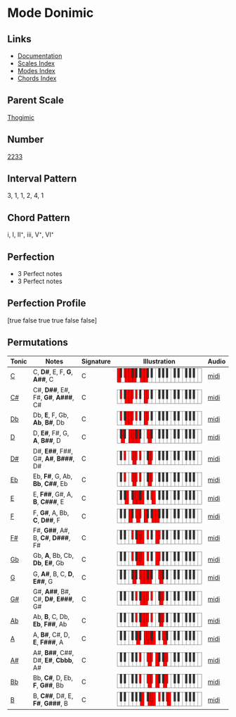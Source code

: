 # Mode Donimic

## Links

- [Documentation](index.md)
- [Scales Index](Scales.md)
- [Modes Index](Modes.md)
- [Chords Index](Chords.md)

## Parent Scale

[Thogimic](ScaleThogimic.md)

## Number

[2233](https://ianring.com/musictheory/scales/2233)

## Interval Pattern

3, 1, 1, 2, 4, 1

## Chord Pattern

i, I, II⁺, iii, V⁺, VI⁺

## Perfection

- 3 Perfect notes
- 3 Perfect notes

## Perfection Profile

[true false true true false false]

## Permutations

| Tonic | Notes | Signature | Illustration | Audio |
|-------|-------|-----------|--------------|-------|
| [C](ModeCNaturalDonimic.md) | C, **D#**, E, F, **G**, **A##**, C | C | ![CNaturalDonimic](ModeCNaturalDonimic.png) | [midi](https://github.com/edipermadi/music/blob/main/docs/ModeCNaturalDonimic.mid?raw=true) |
| [C#](ModeCSharpDonimic.md) | C#, **D##**, E#, F#, **G#**, **A###**, C# | C | ![CSharpDonimic](ModeCSharpDonimic.png) | [midi](https://github.com/edipermadi/music/blob/main/docs/ModeCSharpDonimic.mid?raw=true) |
| [Db](ModeDFlatDonimic.md) | Db, **E**, F, Gb, **Ab**, **B#**, Db | C | ![DFlatDonimic](ModeDFlatDonimic.png) | [midi](https://github.com/edipermadi/music/blob/main/docs/ModeDFlatDonimic.mid?raw=true) |
| [D](ModeDNaturalDonimic.md) | D, **E#**, F#, G, **A**, **B##**, D | C | ![DNaturalDonimic](ModeDNaturalDonimic.png) | [midi](https://github.com/edipermadi/music/blob/main/docs/ModeDNaturalDonimic.mid?raw=true) |
| [D#](ModeDSharpDonimic.md) | D#, **E##**, F##, G#, **A#**, **B###**, D# | C | ![DSharpDonimic](ModeDSharpDonimic.png) | [midi](https://github.com/edipermadi/music/blob/main/docs/ModeDSharpDonimic.mid?raw=true) |
| [Eb](ModeEFlatDonimic.md) | Eb, **F#**, G, Ab, **Bb**, **C##**, Eb | C | ![EFlatDonimic](ModeEFlatDonimic.png) | [midi](https://github.com/edipermadi/music/blob/main/docs/ModeEFlatDonimic.mid?raw=true) |
| [E](ModeENaturalDonimic.md) | E, **F##**, G#, A, **B**, **C###**, E | C | ![ENaturalDonimic](ModeENaturalDonimic.png) | [midi](https://github.com/edipermadi/music/blob/main/docs/ModeENaturalDonimic.mid?raw=true) |
| [F](ModeFNaturalDonimic.md) | F, **G#**, A, Bb, **C**, **D##**, F | C | ![FNaturalDonimic](ModeFNaturalDonimic.png) | [midi](https://github.com/edipermadi/music/blob/main/docs/ModeFNaturalDonimic.mid?raw=true) |
| [F#](ModeFSharpDonimic.md) | F#, **G##**, A#, B, **C#**, **D###**, F# | C | ![FSharpDonimic](ModeFSharpDonimic.png) | [midi](https://github.com/edipermadi/music/blob/main/docs/ModeFSharpDonimic.mid?raw=true) |
| [Gb](ModeGFlatDonimic.md) | Gb, **A**, Bb, Cb, **Db**, **E#**, Gb | C | ![GFlatDonimic](ModeGFlatDonimic.png) | [midi](https://github.com/edipermadi/music/blob/main/docs/ModeGFlatDonimic.mid?raw=true) |
| [G](ModeGNaturalDonimic.md) | G, **A#**, B, C, **D**, **E##**, G | C | ![GNaturalDonimic](ModeGNaturalDonimic.png) | [midi](https://github.com/edipermadi/music/blob/main/docs/ModeGNaturalDonimic.mid?raw=true) |
| [G#](ModeGSharpDonimic.md) | G#, **A##**, B#, C#, **D#**, **E###**, G# | C | ![GSharpDonimic](ModeGSharpDonimic.png) | [midi](https://github.com/edipermadi/music/blob/main/docs/ModeGSharpDonimic.mid?raw=true) |
| [Ab](ModeAFlatDonimic.md) | Ab, **B**, C, Db, **Eb**, **F##**, Ab | C | ![AFlatDonimic](ModeAFlatDonimic.png) | [midi](https://github.com/edipermadi/music/blob/main/docs/ModeAFlatDonimic.mid?raw=true) |
| [A](ModeANaturalDonimic.md) | A, **B#**, C#, D, **E**, **F###**, A | C | ![ANaturalDonimic](ModeANaturalDonimic.png) | [midi](https://github.com/edipermadi/music/blob/main/docs/ModeANaturalDonimic.mid?raw=true) |
| [A#](ModeASharpDonimic.md) | A#, **B##**, C##, D#, **E#**, **Cbbb**, A# | C | ![ASharpDonimic](ModeASharpDonimic.png) | [midi](https://github.com/edipermadi/music/blob/main/docs/ModeASharpDonimic.mid?raw=true) |
| [Bb](ModeBFlatDonimic.md) | Bb, **C#**, D, Eb, **F**, **G##**, Bb | C | ![BFlatDonimic](ModeBFlatDonimic.png) | [midi](https://github.com/edipermadi/music/blob/main/docs/ModeBFlatDonimic.mid?raw=true) |
| [B](ModeBNaturalDonimic.md) | B, **C##**, D#, E, **F#**, **G###**, B | C | ![BNaturalDonimic](ModeBNaturalDonimic.png) | [midi](https://github.com/edipermadi/music/blob/main/docs/ModeBNaturalDonimic.mid?raw=true) |
